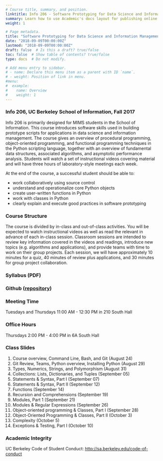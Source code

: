 ```yaml
---
# Course title, summary, and position.
linktitle: Info 206 - Software Prototyping for Data Science and Information Management
summary: Learn how to use Academic's docs layout for publishing online courses, software documentation, and tutorials.
weight: 1

# Page metadata.
title: "Software Prototyping for Data Science and Information Management"
date: "2018-09-09T00:00:00Z"
lastmod: "2018-09-09T00:00:00Z"
draft: false  # Is this a draft? true/false
toc: false  # Show table of contents? true/false
type: docs  # Do not modify.

# Add menu entry to sidebar.
# - name: Declare this menu item as a parent with ID `name`.
# - weight: Position of link in menu.
#menu:
#  example:
#    name: Overview
#    weight: 1
---
```


### Info 206, UC Berkeley School of Information, Fall 2017

Info 206 is primarily designed for MIMS students in the School of Information. This course introduces software skills used in building prototype scripts for applications in data science and information management. The course gives an overview of procedural programming, object-oriented programming, and functional programming techniques in the Python scripting language, together with an overview of fundamental data structures, associated algorithms, and asymptotic performance analysis. Students will watch a set of instructional videos covering material and will have three hours of laboratory-style meetings each week.

At the end of the course, a successful student should be able to:
- work collaboratively using source control
- understand and operationalize core Python objects
- create user-written functions in Python
- work with classes in Python
- clearly explain and execute good practices in software prototyping

### Course Structure

The course is divided by in-class and out-of-class activities. You will be expected to watch instructional videos as well as read the relevant in advance of each in-class session. Classroom sessions are intended to review key information covered in the videos and readings, introduce new topics (e.g. algorithms and applications), and provide teams with time to work on their group projects. Each session, we will have approximately 10 minutes for a quiz, 40 minutes of review plus applications, and 30 minutes for group project collaboration.​

### Syllabus (PDF)
### Github ([repository](https://github.com/INFO206-Fall2017))

### Meeting Time
Tuesdays and Thursdays 11:00 AM - 12:30 PM in 210 South Hall

### Office Hours
Thursdays 2:00 PM - 4:00 PM in 6A South Hall

### Class Slides
1. Course overview, Command Line, Bash, and Git (August 24)
2. Git Review, Teams, Python overview, Installing Python (August 29)
3. Types, Numerics, Strings, and Polymorphism (August 31)
4. Collections: Lists, Dictionaries, and Tuples﻿ (September 05)
5. Statements & Syntax, Part I﻿ (September 07)
6. Statements & Syntax, Part II (September 12)
7. Functions (September 14)
8. Recursion and Comprehensions (September 19)
9. Modules, Part 1 (September 21)
10. Modules & Regular Expressions (September 26)
11. Object-oriented programming & Classes, Part I (September 28)
12. Object-Oriented Programming & Classes, Part II (October 3)
13. Complexity (October 5)
14. Exceptions & Testing, Part I (October 10)

### Academic Integrity
UC Berkeley Code of Student Conduct: http://sa.berkeley.edu/code-of-conduct
